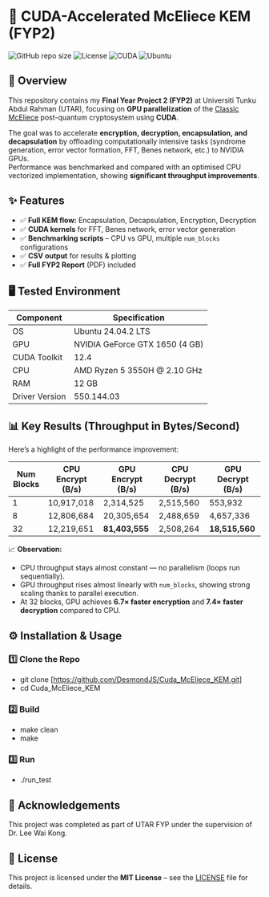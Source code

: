 # 🚀 CUDA-Accelerated McEliece KEM (FYP2)

![GitHub repo size](https://img.shields.io/github/repo-size/DesmondJS/Cuda_McEliece_KEM)
![License](https://img.shields.io/badge/License-MIT-green)
![CUDA](https://img.shields.io/badge/CUDA-12.4-blue)
![Ubuntu](https://img.shields.io/badge/Ubuntu-24.04-orange)

## 📖 Overview
This repository contains my **Final Year Project 2 (FYP2)** at Universiti Tunku Abdul Rahman (UTAR), focusing on **GPU parallelization** of the [Classic McEliece](https://classic.mceliece.org/) post-quantum cryptosystem using **CUDA**.

The goal was to accelerate **encryption, decryption, encapsulation, and decapsulation** by offloading computationally intensive tasks (syndrome generation, error vector formation, FFT, Benes network, etc.) to NVIDIA GPUs.  
Performance was benchmarked and compared with an optimised CPU vectorized implementation, showing **significant throughput improvements**.

## ✨ Features
- ✅ **Full KEM flow:** Encapsulation, Decapsulation, Encryption, Decryption  
- ✅ **CUDA kernels** for FFT, Benes network, error vector generation  
- ✅ **Benchmarking scripts** – CPU vs GPU, multiple `num_blocks` configurations  
- ✅ **CSV output** for results & plotting  
- ✅ **Full FYP2 Report** (PDF) included  

## 🖥️ Tested Environment
| Component | Specification |
|----------|---------------|
| OS | Ubuntu 24.04.2 LTS |
| GPU | NVIDIA GeForce GTX 1650 (4 GB) |
| CUDA Toolkit | 12.4 |
| CPU | AMD Ryzen 5 3550H @ 2.10 GHz |
| RAM | 12 GB |
| Driver Version | 550.144.03 |

## 📊 Key Results (Throughput in Bytes/Second)
Here’s a highlight of the performance improvement:

| Num Blocks | CPU Encrypt (B/s) | GPU Encrypt (B/s) | CPU Decrypt (B/s) | GPU Decrypt (B/s) |
|-----------|-----------------|-----------------|-----------------|-----------------|
| 1 | 10,917,018 | 2,314,525 | 2,515,560 | 553,932 |
| 8 | 12,806,684 | 20,305,654 | 2,488,659 | 4,657,336 |
| 32 | 12,219,651 | **81,403,555** | 2,508,264 | **18,515,560** |

📈 **Observation:**  
- CPU throughput stays almost constant — no parallelism (loops run sequentially).  
- GPU throughput rises almost linearly with `num_blocks`, showing strong scaling thanks to parallel execution.
- At 32 blocks, GPU achieves **6.7× faster encryption** and **7.4× faster decryption** compared to CPU.

## ⚙️ Installation & Usage

### 1️⃣ Clone the Repo
- git clone [https://github.com/DesmondJS/Cuda_McEliece_KEM.git]
- cd Cuda_McEliece_KEM

### 2️⃣ Build
- make clean
- make

### 3️⃣ Run
- ./run_test

## 🙌 Acknowledgements
This project was completed as part of UTAR FYP under the supervision of Dr. Lee Wai Kong.

## 📜 License
This project is licensed under the **MIT License** – see the [LICENSE](LICENSE) file for details.

